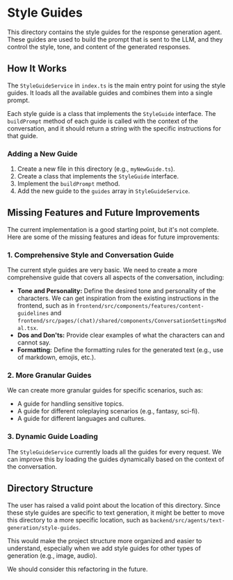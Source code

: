 # Style Guides

This directory contains the style guides for the response generation agent. These guides are used to build the prompt that is sent to the LLM, and they control the style, tone, and content of the generated responses.

## How It Works

The `StyleGuideService` in `index.ts` is the main entry point for using the style guides. It loads all the available guides and combines them into a single prompt.

Each style guide is a class that implements the `StyleGuide` interface. The `buildPrompt` method of each guide is called with the context of the conversation, and it should return a string with the specific instructions for that guide.

### Adding a New Guide

1.  Create a new file in this directory (e.g., `myNewGuide.ts`).
2.  Create a class that implements the `StyleGuide` interface.
3.  Implement the `buildPrompt` method.
4.  Add the new guide to the `guides` array in `StyleGuideService`.

## Missing Features and Future Improvements

The current implementation is a good starting point, but it's not complete. Here are some of the missing features and ideas for future improvements:

### 1. Comprehensive Style and Conversation Guide

The current style guides are very basic. We need to create a more comprehensive guide that covers all aspects of the conversation, including:

-   **Tone and Personality:** Define the desired tone and personality of the characters. We can get inspiration from the existing instructions in the frontend, such as in `frontend/src/components/features/content-guidelines` and `frontend/src/pages/(chat)/shared/components/ConversationSettingsModal.tsx`.
-   **Dos and Don'ts:** Provide clear examples of what the characters can and cannot say.
-   **Formatting:** Define the formatting rules for the generated text (e.g., use of markdown, emojis, etc.).

### 2. More Granular Guides

We can create more granular guides for specific scenarios, such as:
-   A guide for handling sensitive topics.
-   A guide for different roleplaying scenarios (e.g., fantasy, sci-fi).
-   A guide for different languages and cultures.

### 3. Dynamic Guide Loading

The `StyleGuideService` currently loads all the guides for every request. We can improve this by loading the guides dynamically based on the context of the conversation.

## Directory Structure

The user has raised a valid point about the location of this directory. Since these style guides are specific to text generation, it might be better to move this directory to a more specific location, such as `backend/src/agents/text-generation/style-guides`.

This would make the project structure more organized and easier to understand, especially when we add style guides for other types of generation (e.g., image, audio).

We should consider this refactoring in the future.
